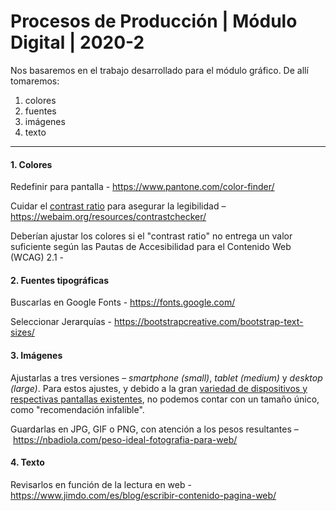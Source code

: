 # Procesos de Producción | Módulo Digital | 2020-2

Nos basaremos en el trabajo desarrollado para el módulo gráfico. De allí tomaremos:

1. colores
2. fuentes
3. imágenes
4. texto

- - - - - - - - - - - - - - - - 

#### 1. Colores 

Redefinir para pantalla - https://www.pantone.com/color-finder/

Cuidar el [contrast ratio](https://css-tricks.com/understanding-web-accessibility-color-contrast-guidelines-and-ratios/) para asegurar la legibilidad – https://webaim.org/resources/contrastchecker/

Deberían ajustar los colores si el "contrast ratio" no entrega un valor suficiente según las Pautas de Accesibilidad para el Contenido Web (WCAG) 2.1 - 

#### 2. Fuentes tipográficas

Buscarlas en Google Fonts - https://fonts.google.com/

Seleccionar Jerarquías - https://bootstrapcreative.com/bootstrap-text-sizes/

#### 3. Imágenes

Ajustarlas a tres versiones – *smartphone (small)*, *tablet (medium)* y *desktop (large)*. Para estos ajustes, y debido a la gran [variedad de dispositivos y respectivas pantallas existentes](http://screensiz.es/), no podemos contar con un tamaño único, como "recomendación infalible".

Guardarlas en JPG, GIF o PNG, con atención a los pesos resultantes – https://nbadiola.com/peso-ideal-fotografia-para-web/

#### 4. Texto

Revisarlos en función de la lectura en web - https://www.jimdo.com/es/blog/escribir-contenido-pagina-web/ 


